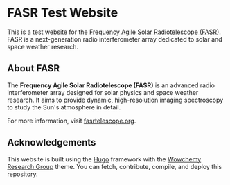 # FASR Test Website

This is a test website for the [Frequency Agile Solar Radiotelescope (FASR)](https://fasrtelescope.org/). FASR is a next-generation radio interferometer array dedicated to solar and space weather research.

## About FASR
The **Frequency Agile Solar Radiotelescope (FASR)** is an advanced radio interferometer array designed for solar physics and space weather research. It aims to provide dynamic, high-resolution imaging spectroscopy to study the Sun's atmosphere in detail.

For more information, visit [fasrtelescope.org](https://fasrtelescope.org/).

## Acknowledgements

This website is built using the [Hugo](https://gohugo.io/) framework with the [Wowchemy Research Group](https://github.com/HugoBlox/theme-research-group) theme. You can fetch, contribute, compile, and deploy this repository.